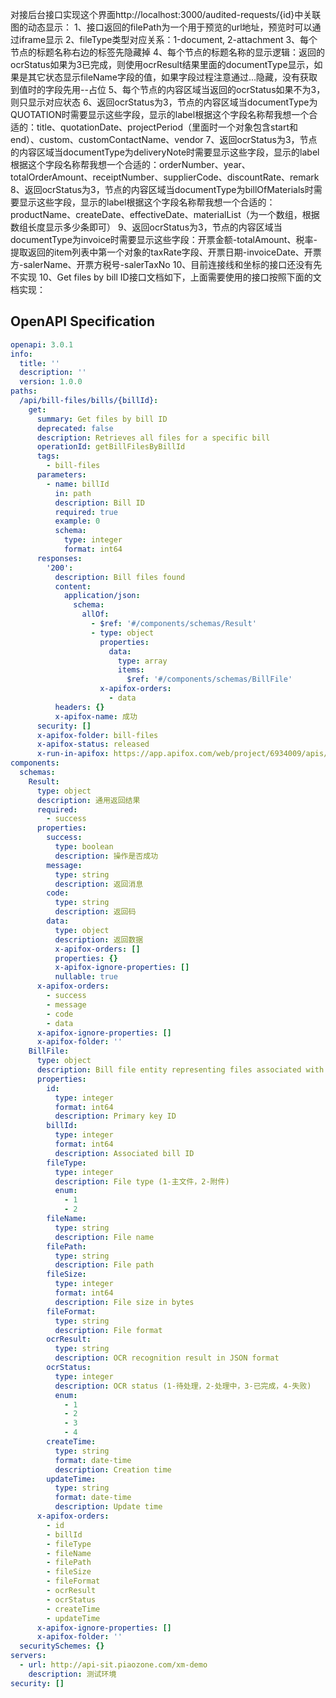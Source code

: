 对接后台接口实现这个界面http://localhost:3000/audited-requests/{id}中关联图的动态显示：
1、接口返回的filePath为一个用于预览的url地址，预览时可以通过iframe显示
2、fileType类型对应关系：1-document, 2-attachment
3、每个节点的标题名称右边的标签先隐藏掉
4、每个节点的标题名称的显示逻辑：返回的ocrStatus如果为3已完成，则使用ocrResult结果里面的documentType显示，如果是其它状态显示fileName字段的值，如果字段过程注意通过...隐藏，没有获取到值时的字段先用--占位
5、每个节点的内容区域当返回的ocrStatus如果不为3，则只显示对应状态
6、返回ocrStatus为3，节点的内容区域当documentType为QUOTATION时需要显示这些字段，显示的label根据这个字段名称帮我想一个合适的：title、quotationDate、projectPeriod（里面时一个对象包含start和end）、custom、customContactName、vendor
7、返回ocrStatus为3，节点的内容区域当documentType为deliveryNote时需要显示这些字段，显示的label根据这个字段名称帮我想一个合适的：orderNumber、year、totalOrderAmount、receiptNumber、supplierCode、discountRate、remark
8、返回ocrStatus为3，节点的内容区域当documentType为billOfMaterials时需要显示这些字段，显示的label根据这个字段名称帮我想一个合适的：productName、createDate、effectiveDate、materialList（为一个数组，根据数组长度显示多少条即可）
9、返回ocrStatus为3，节点的内容区域当documentType为invoice时需要显示这些字段：开票金额-totalAmount、税率-提取返回的item列表中第一个对象的taxRate字段、开票日期-invoiceDate、开票方-salerName、开票方税号-salerTaxNo
10、目前连接线和坐标的接口还没有先不实现
10、Get files by bill ID接口文档如下，上面需要使用的接口按照下面的文档实现：
## OpenAPI Specification

```yaml
openapi: 3.0.1
info:
  title: ''
  description: ''
  version: 1.0.0
paths:
  /api/bill-files/bills/{billId}:
    get:
      summary: Get files by bill ID
      deprecated: false
      description: Retrieves all files for a specific bill
      operationId: getBillFilesByBillId
      tags:
        - bill-files
      parameters:
        - name: billId
          in: path
          description: Bill ID
          required: true
          example: 0
          schema:
            type: integer
            format: int64
      responses:
        '200':
          description: Bill files found
          content:
            application/json:
              schema:
                allOf:
                  - $ref: '#/components/schemas/Result'
                  - type: object
                    properties:
                      data:
                        type: array
                        items:
                          $ref: '#/components/schemas/BillFile'
                    x-apifox-orders:
                      - data
          headers: {}
          x-apifox-name: 成功
      security: []
      x-apifox-folder: bill-files
      x-apifox-status: released
      x-run-in-apifox: https://app.apifox.com/web/project/6934009/apis/api-342001211-run
components:
  schemas:
    Result:
      type: object
      description: 通用返回结果
      required:
        - success
      properties:
        success:
          type: boolean
          description: 操作是否成功
        message:
          type: string
          description: 返回消息
        code:
          type: string
          description: 返回码
        data:
          type: object
          description: 返回数据
          x-apifox-orders: []
          properties: {}
          x-apifox-ignore-properties: []
          nullable: true
      x-apifox-orders:
        - success
        - message
        - code
        - data
      x-apifox-ignore-properties: []
      x-apifox-folder: ''
    BillFile:
      type: object
      description: Bill file entity representing files associated with bills
      properties:
        id:
          type: integer
          format: int64
          description: Primary key ID
        billId:
          type: integer
          format: int64
          description: Associated bill ID
        fileType:
          type: integer
          description: File type (1-主文件，2-附件)
          enum:
            - 1
            - 2
        fileName:
          type: string
          description: File name
        filePath:
          type: string
          description: File path
        fileSize:
          type: integer
          format: int64
          description: File size in bytes
        fileFormat:
          type: string
          description: File format
        ocrResult:
          type: string
          description: OCR recognition result in JSON format
        ocrStatus:
          type: integer
          description: OCR status (1-待处理，2-处理中，3-已完成，4-失败)
          enum:
            - 1
            - 2
            - 3
            - 4
        createTime:
          type: string
          format: date-time
          description: Creation time
        updateTime:
          type: string
          format: date-time
          description: Update time
      x-apifox-orders:
        - id
        - billId
        - fileType
        - fileName
        - filePath
        - fileSize
        - fileFormat
        - ocrResult
        - ocrStatus
        - createTime
        - updateTime
      x-apifox-ignore-properties: []
      x-apifox-folder: ''
  securitySchemes: {}
servers:
  - url: http://api-sit.piaozone.com/xm-demo
    description: 测试环境
security: []

```
